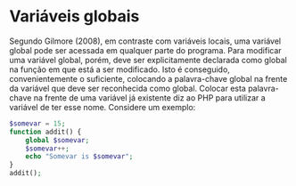 # Variáveis globais
Segundo Gilmore (2008), em contraste com variáveis locais, uma variável global pode ser acessada em qualquer parte do programa. Para modificar uma variável global, porém, deve ser explicitamente declarada como global na função em que está a ser modificado. Isto é conseguido, convenientemente o suficiente, colocando a palavra-chave global na frente da variável que deve ser reconhecida como global. Colocar esta palavra-chave na frente de uma variável já existente diz ao PHP para utilizar a variável de ter esse nome. Considere um exemplo:

```php
$somevar = 15;
function addit() {
    global $somevar;
    $somevar++;
    echo "Somevar is $somevar";
}
addit();
```
